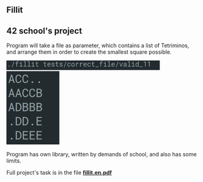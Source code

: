 ## Fillit
## 42 school's project

Program will take a file as parameter, which contains a list of Tetriminos, and arrange them in order to create the smallest square possible.

<img src="images/usage.png" width=400>
<img src="images/answer.png">

Program has own library, written by demands of school, and also has some limits.

Full project's task is in the file [**fillit.en.pdf**](fillit.en.pdf)
